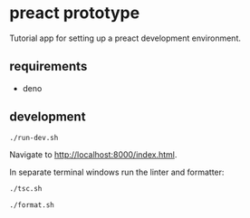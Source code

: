 # preact prototype

Tutorial app for setting up a preact development environment.

## requirements

- deno

## development

```bash
./run-dev.sh
```

Navigate to <http://localhost:8000/index.html>.

In separate terminal windows run the linter and formatter:

```bash
./tsc.sh
```

```bash
./format.sh
```
